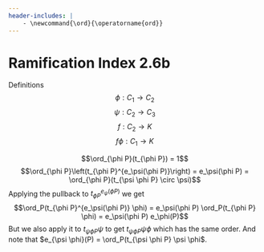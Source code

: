 ```yaml
---
header-includes: |
    - \newcommand{\ord}{\operatorname{ord}}
---
```


# Ramification Index 2.6b

Definitions
$$\phi : C_1 \rightarrow C_2$$
$$\psi : C_2 \rightarrow C_3$$
$$f : C_2 \rightarrow K$$
$$f \phi : C_1 \rightarrow K$$

$$\ord_{\phi P}(t_{\phi P}) = 1$$
$$\ord_{\phi P}\left(t_{\phi P}^{e_\psi(\phi P)}\right) = e_\psi(\phi P) = \ord_{\phi P}(t_{\psi \phi P} \circ \psi)$$
Applying the pullback to $t_{\phi P}^{e_\psi(\phi P)}$ we get
$$\ord_P(t_{\phi P}^{e_\psi(\phi P)} \phi) = e_\psi(\phi P) \ord_P(t_{\phi P} \phi) = e_\psi(\phi P) e_\phi(P)$$
But we also apply it to $t_{\psi \phi P} \psi$ to get $t_{\psi \phi P} \psi \phi$ which has the same order.
And note that $e_{\psi \phi}(P) = \ord_P(t_{\psi \phi P} \psi \phi$.

